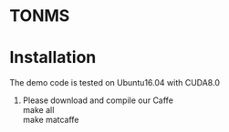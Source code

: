 # TONMS
Installation
====
The demo code is tested on Ubuntu16.04 with CUDA8.0
1. Please download and compile our Caffe  
  make all    
  make matcaffe  
  
